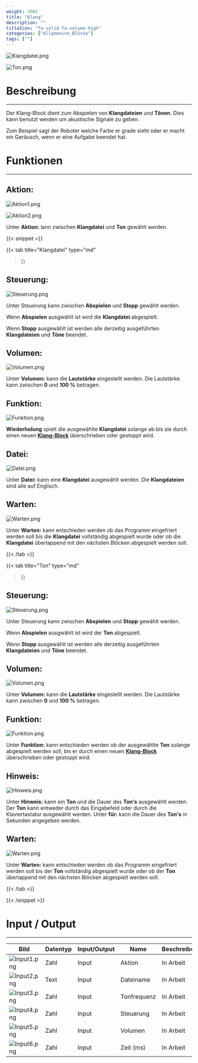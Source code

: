 ```yaml
---
weight: 3002
title: "Klang"
description: ""
titleIcon: "fa-solid fa-volume-high"
categories: ["Allgemeine_Blöcke"]
tags: [""]
---
```


![Klangdatei.png](/images/nxt-images/Kapitel%201%20Allgemeine%20Bl%C3%B6cke/1.3%20Klang/Klangdatei.png)

![Ton.png](/images/nxt-images/Kapitel%201%20Allgemeine%20Bl%C3%B6cke/1.3%20Klang/Ton.png)

# Beschreibung
---
Der Klang-Block dient zum Abspielen von **Klangdateien** und **Tönen**. Dies kann benutzt werden um akustische Signale zu geben. 

Zum Beispiel sagt der Roboter welche Farbe er grade sieht oder er macht ein Geräusch, wenn er eine Aufgabe beendet hat.

# Funktionen
---

## Aktion:

![Aktion1.png](/images/nxt-images/Kapitel%201%20Allgemeine%20Bl%C3%B6cke/1.3%20Klang/Aktion1.png)

![Aktion2.png](/images/nxt-images/Kapitel%201%20Allgemeine%20Bl%C3%B6cke/1.3%20Klang/Aktion2.png)


Unter **Aktion:** lann zwischen **Klangdatei** und **Ton** gewählt werden.

{{< snippet >}}

{{< tab
    title="Klangdatei"
    type="md"
>}}

## Steuerung:

![Steuerung.png](/images/nxt-images/Kapitel%201%20Allgemeine%20Bl%C3%B6cke/1.3%20Klang/Steuerung.png)

Unter Steuerung kann zwischen **Abspielen** und **Stopp** gewählt werden.

Wenn **Abspielen** ausgwählt ist wird die **Klangdatei** abgespielt.

Wenn **Stopp** ausgewählt ist werden alle derzeitig ausgeführten **Klangdateien** und **Töne** beendet.

## Volumen:

![Volumen.png](/images/nxt-images/Kapitel%201%20Allgemeine%20Bl%C3%B6cke/1.3%20Klang/Volumen.png)

Unter **Volumen:** kann die **Lautstärke** eingestellt werden. Die Lautstärke kann zwischen **0** und **100 %** betragen. 

## Funktion: 

![Funktion.png](/images/nxt-images/Kapitel%201%20Allgemeine%20Bl%C3%B6cke/1.3%20Klang/Funktion.png)

**Wiederholung** spielt die ausgewählte **Klangdatei** solange ab bis sie durch einen neuen [**Klang-Block**]() überschrieben oder gestoppt wird.
 
## Datei:

![Datei.png](/images/nxt-images/Kapitel%201%20Allgemeine%20Bl%C3%B6cke/1.3%20Klang/Datei.png)

Unter **Datei:** kann eine **Klangdatei** ausgewählt werden. Die **Klangdateien** sind alle auf Englisch.

## Warten:

![Warten.png](/images/nxt-images/Kapitel%201%20Allgemeine%20Bl%C3%B6cke/1.3%20Klang/Warten.png)

Unter **Warten:** kann entschieden werden ob das Programm eingefriert werden soll bis die **Klangdatei** vollständig abgespielt wurde oder ob die **Klangdatei** überlappend mit den nächsten Blöcken abgespielt werden soll.

{{< /tab >}}

{{< tab
    title="Ton"
    type="md"
>}}

## Steuerung:

![Steuerung.png](/images/nxt-images/Kapitel%201%20Allgemeine%20Bl%C3%B6cke/1.3%20Klang/Steuerung.png)

Unter Steuerung kann zwischen **Abspielen** und **Stopp** gewählt werden.

Wenn **Abspielen** ausgwählt ist wird der **Ton** abgespielt.

Wenn **Stopp** ausgewählt ist werden alle derzeitig ausgeführten **Klangdateien** und **Töne** beendet.

## Volumen:

![Volumen.png](/images/nxt-images/Kapitel%201%20Allgemeine%20Bl%C3%B6cke/1.3%20Klang/Volumen.png)

Unter **Volumen:** kann die **Lautstärke** eingestellt werden. Die Lautstärke kann zwischen **0** und **100 %** betragen. 

## Funktion: 

![Funktion.png](/images/nxt-images/Kapitel%201%20Allgemeine%20Bl%C3%B6cke/1.3%20Klang/Funktion.png)

Unter **Funktion:** kann entschieden werden ob der ausgewählte **Ton** solange abgespielt werden soll, bis er durch einen neuen [**Klang-Block**]() überschrieben oder gestoppt wird.
 
## Hinweis:

![Hinweis.png](/images/nxt-images/Kapitel%201%20Allgemeine%20Bl%C3%B6cke/1.3%20Klang/Hinweis.png)

Unter **Hinweis:** kann ein **Ton** und die Dauer des **Ton's** ausgewählt werden. Der **Ton** kann entweder durch das Eingabefeld oder durch die Klaviertastatur ausgewählt werden. Unter **für:** kann die Dauer des **Ton's** in Sekunden angegeben werden.

## Warten:

![Warten.png](/images/nxt-images/Kapitel%201%20Allgemeine%20Bl%C3%B6cke/1.3%20Klang/Warten.png)

Unter **Warten:** kann entschieden werden ob das Programm eingefriert werden soll bis der **Ton** vollständig abgespielt wurde oder ob der **Ton** überlappend mit den nächsten Blöcken abgespielt werden soll.

{{< /tab >}}

{{< /snippet >}}


# Input / Output
---

| Bild                                                                                            | Datentyp    | Input/Output | Name     |Beschreibung|
| ------------------------------------------------------------------------------------------------| ------------| ------------ |----------|------------|
| ![Input1.png](/images/nxt-images/Kapitel%201%20Allgemeine%20Bl%C3%B6cke/1.3%20Klang/Input1.png) | Zahl        | Input  | Aktion       | In Arbeit 
| ![Input2.png](/images/nxt-images/Kapitel%201%20Allgemeine%20Bl%C3%B6cke/1.3%20Klang/Input2.png) | Text        | Input  | Dateiname    | In Arbeit
| ![Input3.png](/images/nxt-images/Kapitel%201%20Allgemeine%20Bl%C3%B6cke/1.3%20Klang/Input3.png) | Zahl        | Input  | Tonfrequenz  | In Arbeit
| ![Input4.png](/images/nxt-images/Kapitel%201%20Allgemeine%20Bl%C3%B6cke/1.3%20Klang/Input4.png) | Zahl        | Input  | Steuerung    | In Arbeit
| ![Input5.png](/images/nxt-images/Kapitel%201%20Allgemeine%20Bl%C3%B6cke/1.3%20Klang/Input5.png) | Zahl        | Input  | Volumen      | In Arbeit
| ![Input6.png](/images/nxt-images/Kapitel%201%20Allgemeine%20Bl%C3%B6cke/1.3%20Klang/Input6.png) | Zahl        | Input  | Zeit (ms)    | In Arbeit

